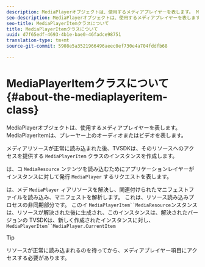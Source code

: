 ```yaml
---
description: MediaPlayerオブジェクトは、使用するメディアプレイヤーを表します。 MediaPlayerItemは、プレーヤー上のオーディオまたはビデオを表します。
seo-description: MediaPlayerオブジェクトは、使用するメディアプレイヤーを表します。 MediaPlayerItemは、プレーヤー上のオーディオまたはビデオを表します。
seo-title: MediaPlayerItemクラスについて
title: MediaPlayerItemクラスについて
uuid: d7f65edf-4693-4b1e-bae0-46fadce98751
translation-type: tm+mt
source-git-commit: 5908e5a3521966496aeec0ef730e4a704fddfb68

---
```



# MediaPlayerItemクラスについて{#about-the-mediaplayeritem-class}

MediaPlayerオブジェクトは、使用するメディアプレイヤーを表します。 MediaPlayerItemは、プレーヤー上のオーディオまたはビデオを表します。

メディアリソースが正常に読み込まれた後、TVSDKは、そのリソースへのアクセスを提供する `MediaPlayerItem` クラスのインスタンスを作成します。

は、コ `MediaResource` ンテンツを読み込むためにアプリケーションレイヤーがインスタンスに対して発行 `MediaPlayer` するリクエストを表します。

は、メデ `MediaPlayer` ィアリソースを解決し、関連付けられたマニフェストファイルを読み込み、マニフェストを解析します。 これは、リソース読み込みプロセスの非同期部分です。 このイ `MediaPlayerItem``MediaResource`ンスタンスは、リソースが解決された後に生成され、このインスタンスは、解決されたバージョンの TVSDKは、新しく作成されたインスタンスに対し、 `MediaPlayerItem``MediaPlayer.CurrentItem`

>[!TIP]
>
>リソースが正常に読み込まれるのを待ってから、メディアプレイヤー項目にアクセスする必要があります。


